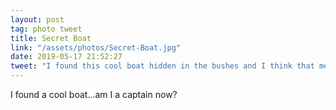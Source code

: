 ```yaml
---
layout: post
tag: photo tweet
title: Secret Boat
link: "/assets/photos/Secret-Boat.jpg"
date: 2019-05-17 21:52:27
tweet: "I found this cool boat hidden in the bushes and I think that means I’m a captain now, yes?"
---
```

I found a cool boat...am I a captain now?